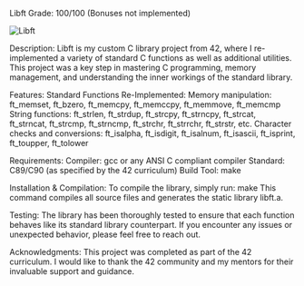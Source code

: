 Libft
Grade: 100/100 (Bonuses not implemented)

![Libft](https://github.com/user-attachments/assets/b86d36b5-e99c-43d3-b683-070559ba947c)

Description:
Libft is my custom C library project from 42, where I re-implemented a variety of standard C functions as well as additional utilities. This project was a key step in mastering C programming, memory management, and understanding the inner workings of the standard library.

Features:
Standard Functions Re-Implemented:
Memory manipulation: ft_memset, ft_bzero, ft_memcpy, ft_memccpy, ft_memmove, ft_memcmp
String functions: ft_strlen, ft_strdup, ft_strcpy, ft_strncpy, ft_strcat, ft_strncat, ft_strcmp, ft_strncmp, ft_strchr, ft_strrchr, ft_strstr, etc.
Character checks and conversions: ft_isalpha, ft_isdigit, ft_isalnum, ft_isascii, ft_isprint, ft_toupper, ft_tolower

Requirements:
Compiler: gcc or any ANSI C compliant compiler
Standard: C89/C90 (as specified by the 42 curriculum)
Build Tool: make

Installation & Compilation:
To compile the library, simply run:
make
This command compiles all source files and generates the static library libft.a.

Testing:
The library has been thoroughly tested to ensure that each function behaves like its standard library counterpart. If you encounter any issues or unexpected behavior, please feel free to reach out.

Acknowledgments:
This project was completed as part of the 42 curriculum. I would like to thank the 42 community and my mentors for their invaluable support and guidance.
